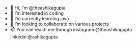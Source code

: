 - 👋 Hi, I’m @theashikagupta
- 👀 I’m interested in coding
- 🌱 I’m currently learning java
- 💞️ I’m looking to collaborate on various projects
- 📫 You can reach me through instagram:@theashikagupta
                               linkedin:@ashikagupta

<!---
theashikagupta/theashikagupta is a ✨ special ✨ repository because its `README.md` (this file) appears on your GitHub profile.
You can click the Preview link to take a look at your changes.
--->
